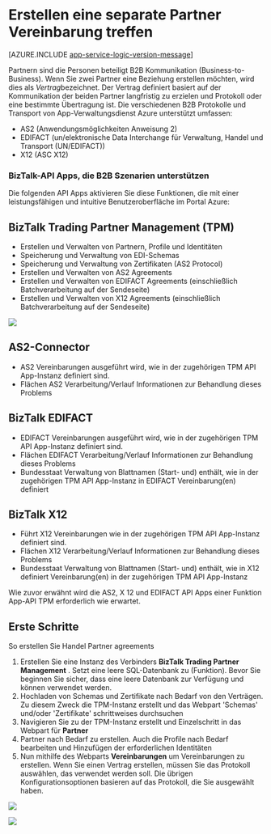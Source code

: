 <properties 
   pageTitle="Erstellen Sie eine separate Partner Vereinbarung treffen in Azure App-Verwaltungsdienst | Microsoft Azure" 
   description="Erstellen von Trading Partner Agreements" 
   services="logic-apps" 
   documentationCenter=".net,nodejs,java" 
   authors="rajram" 
   manager="erikre" 
   editor=""/>

<tags
   ms.service="logic-apps"
   ms.devlang="multiple"
    ms.topic="get-started-article"
   ms.tgt_pltfrm="na"
   ms.workload="integration" 
   ms.date="08/23/2016"
   ms.author="rajram"/>

# <a name="creating-a-trading-partner-agreement"></a>Erstellen eine separate Partner Vereinbarung treffen   

[AZURE.INCLUDE [app-service-logic-version-message](../../includes/app-service-logic-version-message.md)]

Partnern sind die Personen beteiligt B2B Kommunikation (Business-to-Business). Wenn Sie zwei Partner eine Beziehung erstellen möchten, wird dies als *Vertrag*bezeichnet. Der Vertrag definiert basiert auf der Kommunikation der beiden Partner langfristig zu erzielen und Protokoll oder eine bestimmte Übertragung ist. Die verschiedenen B2B Protokolle und Transport von App-Verwaltungsdienst Azure unterstützt umfassen:

- AS2 (Anwendungsmöglichkeiten Anweisung 2)
- EDIFACT (un/elektronische Data Interchange für Verwaltung, Handel und Transport (UN/EDIFACT))
- X12 (ASC X12)

### <a name="biztalk-api-apps-that-support-b2b-scenarios"></a>BizTalk-API Apps, die B2B Szenarien unterstützen
Die folgenden API Apps aktivieren Sie diese Funktionen, die mit einer leistungsfähigen und intuitive Benutzeroberfläche im Portal Azure:


## <a name="biztalk-trading-partner-management-tpm"></a>BizTalk Trading Partner Management (TPM)
- Erstellen und Verwalten von Partnern, Profile und Identitäten
- Speicherung und Verwaltung von EDI-Schemas
- Speicherung und Verwaltung von Zertifikaten (AS2 Protocol)
- Erstellen und Verwalten von AS2 Agreements
- Erstellen und Verwalten von EDIFACT Agreements (einschließlich Batchverarbeitung auf der Sendeseite)
- Erstellen und Verwalten von X12 Agreements (einschließlich Batchverarbeitung auf der Sendeseite)

![][1]


## <a name="as2-connector"></a>AS2-Connector
- AS2 Vereinbarungen ausgeführt wird, wie in der zugehörigen TPM API App-Instanz definiert sind.
- Flächen AS2 Verarbeitung/Verlauf Informationen zur Behandlung dieses Problems


## <a name="biztalk-edifact"></a>BizTalk EDIFACT
- EDIFACT Vereinbarungen ausgeführt wird, wie in der zugehörigen TPM API App-Instanz definiert sind.
- Flächen EDIFACT Verarbeitung/Verlauf Informationen zur Behandlung dieses Problems
- Bundesstaat Verwaltung von Blattnamen (Start- und) enthält, wie in der zugehörigen TPM API App-Instanz in EDIFACT Vereinbarung(en) definiert


## <a name="biztalk-x12"></a>BizTalk X12
- Führt X12 Vereinbarungen wie in der zugehörigen TPM API App-Instanz definiert sind. 
- Flächen X12 Verarbeitung/Verlauf Informationen zur Behandlung dieses Problems
- Bundesstaat Verwaltung von Blattnamen (Start- und) enthält, wie in X12 definiert Vereinbarung(en) in der zugehörigen TPM API App-Instanz

Wie zuvor erwähnt wird die AS2, X 12 und EDIFACT API Apps einer Funktion App-API TPM erforderlich wie erwartet.


## <a name="getting-started"></a>Erste Schritte
So erstellen Sie Handel Partner agreements

1. Erstellen Sie eine Instanz des Verbinders **BizTalk Trading Partner Management** . Setzt eine leere SQL-Datenbank zu (Funktion). Bevor Sie beginnen Sie sicher, dass eine leere Datenbank zur Verfügung und können verwendet werden.
2. Hochladen von Schemas und Zertifikate nach Bedarf von den Verträgen. Zu diesem Zweck die TPM-Instanz erstellt und das Webpart 'Schemas' und/oder 'Zertifikate' schrittweises durchsuchen
3. Navigieren Sie zu der TPM-Instanz erstellt und Einzelschritt in das Webpart für **Partner**
4. Partner nach Bedarf zu erstellen. Auch die Profile nach Bedarf bearbeiten und Hinzufügen der erforderlichen Identitäten
5. Nun mithilfe des Webparts **Vereinbarungen** um Vereinbarungen zu erstellen. Wenn Sie einen Vertrag erstellen, müssen Sie das Protokoll auswählen, das verwendet werden soll. Die übrigen Konfigurationsoptionen basieren auf das Protokoll, die Sie ausgewählt haben.

![][2]

![][3]

<!--Image references-->
[1]: ./media/app-service-logic-create-a-trading-partner-agreement/TPMResourceView.png
[2]: ./media/app-service-logic-create-a-trading-partner-agreement/ProtocolSelection.png
[3]: ./media/app-service-logic-create-a-trading-partner-agreement/X12AgreementCreation.png
 
